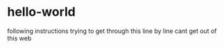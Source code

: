 # hello-world
following instructions
trying to get through this 
line by line
cant get out
of this web
